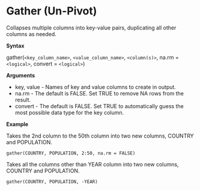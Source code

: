 # Gather (Un-Pivot)

Collapses multiple columns into key-value pairs, duplicating all other columns as needed.

**Syntax**  

gather(```<key_column_name>```, ```<value_column_name>```, ```<column(s)>```, na.rm = ```<logical>```, convert = ```<logical>```)

**Arguments**  

- key, value - Names of key and value columns to create in output.  
- na.rm - The default is FALSE. Set TRUE to remove NA rows from the result.  
- convert - The default is FALSE. Set TRUE to automatically guess the most possible data type for the key column.

**Example**  

Takes the 2nd column to the 50th column into two new columns, COUNTRY and POPULATION.

```
gather(COUNTRY, POPULATION, 2:50, na.rm = FALSE)  
```

Takes all the columns other than YEAR column into two new columns, COUNTRY and POPULATION.
```
gather(COUNTRY, POPULATION, -YEAR)  
```
